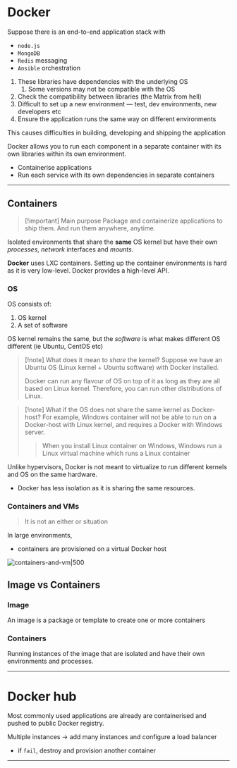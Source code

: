 # Docker

Suppose there is an end-to-end application stack with
- `node.js`
- `MongoDB`
- `Redis` messaging
- `Ansible` orchestration

1. These libraries have dependencies with the underlying OS
	1. Some versions may not be compatible with the OS
2. Check the compatibility between libraries (the Matrix from hell)
3. Difficult to set up a new environment — test, dev environments, new developers etc
4. Ensure the application runs the same way on different environments

This causes difficulties in building, developing and shipping the application

Docker allows you to run each component in a separate container with its own libraries within its own environment.
- Containerise applications
- Run each service with its own dependencies in separate containers

---

## Containers

>[!important] Main purpose
>Package and containerize applications to ship them. And run them anywhere, anytime.

Isolated environments that share the **same** OS kernel but have their own *processes*, *network* interfaces and *mounts*.

**Docker** uses LXC containers. Setting up the container environments is hard as it is very low-level. Docker provides a high-level API.

### OS
OS consists of:
1. OS kernel
2. A set of software

OS kernel remains the same, but the *software* is what makes different OS different (ie Ubuntu, CentOS etc)

>[!note] What does it mean to *share* the kernel?
>Suppose we have an Ubuntu OS (Linux kernel + Ubuntu software) with Docker installed.
>
>Docker can run any flavour of OS on top of it as long as they are all based on Linux kernel. Therefore, you can run other distributions of Linux.

>[!note] What if the OS does not share the same kernel as Docker-host?
>For example, Windows container will not be able to run on a Docker-host with Linux kernel, and requires a Docker with Windows server.
>
>>When you install Linux container on Windows, Windows run a Linux virtual machine which runs a Linux container

Unlike hypervisors, Docker is not meant to virtualize to run different kernels and OS on the same hardware.

- Docker has less isolation as it is sharing the same resources.

### Containers and VMs
> It is not an either or situation

In large environments,
- containers are provisioned on a virtual Docker host

![containers-and-vm|500](Screenshot%202024-03-30%20at%204.24.52%20PM.png)

## Image vs Containers
### Image
An image is a package or template to create one or more containers

### Containers
Running instances of the image that are isolated and have their own environments and processes.

---

# Docker hub

Most commonly used applications are already are containerised and pushed to public Docker registry.

Multiple instances → add many instances and configure a load balancer
- if `fail`, destroy and provision another container

---







